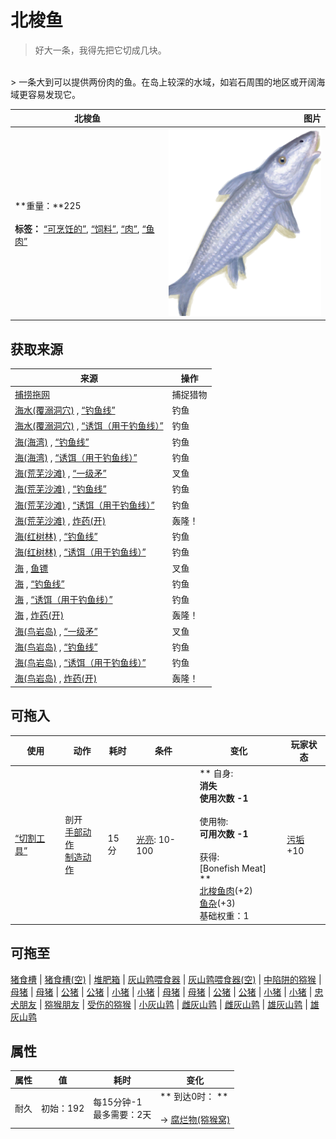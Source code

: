 # 北梭鱼  
> 好大一条，我得先把它切成几块。  
<br>  
> 一条大到可以提供两份肉的鱼。在岛上较深的水域，如岩石周围的地区或开阔海域更容易发现它。  
  
  北梭鱼  |   图片   
 ----  |  ----:   
 **重量：**225<br><br>**标签：**	[“可烹饪的”](tag_Cookable.md), [“饲料”](tag_Feed.md), [“肉”](tag_Meat.md), [“鱼肉”](tag_Fish.md)  |  <img decoding="async" src="Sprite/Bonefish.png" href="a.md" style="max-width:300px;max-height:300px;">   
  
## 获取来源  
来源  |  操作  
----  |  ----  
[捕捞拖网](RaftFishTrap.md)  |  捕捉猎物  
[海水(覆溺洞穴)](Sea_Cave.md) , [“钓鱼线”](tag_FishingLine.md)  |  钓鱼  
[海水(覆溺洞穴)](Sea_Cave.md) , [“诱饵（用于钓鱼线）”](tag_FishingLineBait.md)  |  钓鱼  
[海(海湾)](Sea_Bay.md) , [“钓鱼线”](tag_FishingLine.md)  |  钓鱼  
[海(海湾)](Sea_Bay.md) , [“诱饵（用于钓鱼线）”](tag_FishingLineBait.md)  |  钓鱼  
[海(荒芜沙滩)](Sea_DesolateBeach.md) , [“一级矛”](tag_Spear.md)  |  叉鱼  
[海(荒芜沙滩)](Sea_DesolateBeach.md) , [“钓鱼线”](tag_FishingLine.md)  |  钓鱼  
[海(荒芜沙滩)](Sea_DesolateBeach.md) , [“诱饵（用于钓鱼线）”](tag_FishingLineBait.md)  |  钓鱼  
[海(荒芜沙滩)](Sea_DesolateBeach.md) , [炸药(开)](DynamiteOn.md)  |  轰隆！  
[海(红树林)](Sea_Mangroves.md) , [“钓鱼线”](tag_FishingLine.md)  |  钓鱼  
[海(红树林)](Sea_Mangroves.md) , [“诱饵（用于钓鱼线）”](tag_FishingLineBait.md)  |  钓鱼  
[海](Sea_Raft.md) , [鱼镖](HarpoonBone.md)  |  叉鱼  
[海](Sea_Raft.md) , [“钓鱼线”](tag_FishingLine.md)  |  钓鱼  
[海](Sea_Raft.md) , [“诱饵（用于钓鱼线）”](tag_FishingLineBait.md)  |  钓鱼  
[海](Sea_Raft.md) , [炸药(开)](DynamiteOn.md)  |  轰隆！  
[海(鸟岩岛)](Sea_Rocks.md) , [“一级矛”](tag_Spear.md)  |  叉鱼  
[海(鸟岩岛)](Sea_Rocks.md) , [“钓鱼线”](tag_FishingLine.md)  |  钓鱼  
[海(鸟岩岛)](Sea_Rocks.md) , [“诱饵（用于钓鱼线）”](tag_FishingLineBait.md)  |  钓鱼  
[海(鸟岩岛)](Sea_Rocks.md) , [炸药(开)](DynamiteOn.md)  |  轰隆！  
## 可拖入  
使用  |  动作  |  耗时  |  条件  |  变化  |  玩家状态  
----  |  ----  |  ----  |  ----  |  ----  |  ----  
[“切割工具”](tag_Cutter.md)  |  剖开<br>[手部动作](HandAction.md)<br>[制造动作](CraftAction.md)  |  15分  |  [光亮](Light.md): 10-100  |  ** 自身: **<br>消失<br>使用次数  -1<br><br>** 使用物: **<br>可用次数  -1<br><br>** 获得: **<br>** [Bonefish Meat] **<br>  [北梭鱼肉](BonefishMeat.md)(+2)<br>  [鱼杂](FishScraps.md)(+3)<br>基础权重：1  |  [污垢](Filth.md)+10  
## 可拖至  
[猪食槽](BoarFeeder.md) | [猪食槽(空)](BoarFeederEmpty.md) | [堆肥箱](CompostBin.md) | [灰山鹑喂食器](PartridgeFeeder.md) | [灰山鹑喂食器(空)](PartridgeFeederEmpty.md) | [中陷阱的猕猴](CageTrapMacaque.md) | [母猪](BoarEnclosureFemale.md) | [母猪](BoarEnclosureFemale.md) | [公猪](BoarEnclosureMale.md) | [公猪](BoarEnclosureMale.md) | [小猪](BoarEnclosurePiglet.md) | [小猪](BoarEnclosurePiglet.md) | [母猪](BoarTiedFemale.md) | [母猪](BoarTiedFemale.md) | [公猪](BoarTiedMale.md) | [公猪](BoarTiedMale.md) | [小猪](BoarTiedPiglet.md) | [小猪](BoarTiedPiglet.md) | [忠犬朋友](DogFriend.md) | [猕猴朋友](MacaqueFriend.md) | [受伤的猕猴](MacaqueWounded.md) | [小灰山鹑](PartridgeChick.md) | [雌灰山鹑](PartridgeFemaleEnclosure.md) | [雌灰山鹑](PartridgeFemaleLive.md) | [雄灰山鹑](PartridgeMaleEnclosure.md) | [雄灰山鹑](PartridgeMaleLive.md)  
## 属性   
属性  |  值  |  耗时  |  变化  
----  |  ----  |  ----  |  ----  
耐久  |  初始：192  |  每15分钟-1<br>最多需要：2天  |  ** 到达0时： **<br><br>→ [腐烂物(猕猴窝)](RottenRemains.md)  


<script>document.title="北梭鱼 - 卡牌生存百科 Card Survival Wiki";</script>